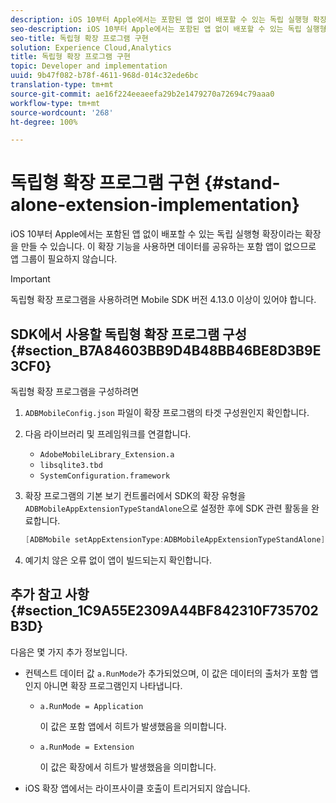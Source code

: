 ```yaml
---
description: iOS 10부터 Apple에서는 포함된 앱 없이 배포할 수 있는 독립 실행형 확장이라는 확장을 만들 수 있습니다. 이 확장 기능을 사용하면 데이터를 공유하는 포함 앱이 없으므로 앱 그룹이 필요하지 않습니다.
seo-description: iOS 10부터 Apple에서는 포함된 앱 없이 배포할 수 있는 독립 실행형 확장이라는 확장을 만들 수 있습니다. 이 확장 기능을 사용하면 데이터를 공유하는 포함 앱이 없으므로 앱 그룹이 필요하지 않습니다.
seo-title: 독립형 확장 프로그램 구현
solution: Experience Cloud,Analytics
title: 독립형 확장 프로그램 구현
topic: Developer and implementation
uuid: 9b47f082-b78f-4611-968d-014c32ede6bc
translation-type: tm+mt
source-git-commit: ae16f224eeaeefa29b2e1479270a72694c79aaa0
workflow-type: tm+mt
source-wordcount: '268'
ht-degree: 100%

---
```



# 독립형 확장 프로그램 구현 {#stand-alone-extension-implementation}

iOS 10부터 Apple에서는 포함된 앱 없이 배포할 수 있는 독립 실행형 확장이라는 확장을 만들 수 있습니다. 이 확장 기능을 사용하면 데이터를 공유하는 포함 앱이 없으므로 앱 그룹이 필요하지 않습니다.

>[!IMPORTANT]
>
>독립형 확장 프로그램을 사용하려면 Mobile SDK 버전 4.13.0 이상이 있어야 합니다.

## SDK에서 사용할 독립형 확장 프로그램 구성 {#section_B7A84603BB9D4B48BB46BE8D3B9E3CF0}

독립형 확장 프로그램을 구성하려면

1. `ADBMobileConfig.json` 파일이 확장 프로그램의 타겟 구성원인지 확인합니다.
1. 다음 라이브러리 및 프레임워크를 연결합니다.

   * `AdobeMobileLibrary_Extension.a`
   * `libsqlite3.tbd`
   * `SystemConfiguration.framework`

1. 확장 프로그램의 기본 보기 컨트롤러에서 SDK의 확장 유형을 `ADBMobileAppExtensionTypeStandAlone`으로 설정한 후에 SDK 관련 활동을 완료합니다.

   ```objective-c
   [ADBMobile setAppExtensionType:ADBMobileAppExtensionTypeStandAlone];
   ```

1. 예기치 않은 오류 없이 앱이 빌드되는지 확인합니다.

## 추가 참고 사항 {#section_1C9A55E2309A44BF842310F735702B3D}

다음은 몇 가지 추가 정보입니다.

* 컨텍스트 데이터 값 `a.RunMode`가 추가되었으며, 이 값은 데이터의 출처가 포함 앱인지 아니면 확장 프로그램인지 나타냅니다.

   * `a.RunMode = Application`

      이 값은 포함 앱에서 히트가 발생했음을 의미합니다.
   * `a.RunMode = Extension`

      이 값은 확장에서 히트가 발생했음을 의미합니다.

* iOS 확장 앱에서는 라이프사이클 호출이 트리거되지 않습니다.

